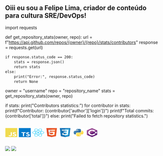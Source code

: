 ## Oiii eu sou a Felipe Lima, criador de conteúdo para cultura SRE/DevOps!

import requests

def get_repository_stats(owner, repo):
    url = f"https://api.github.com/repos/{owner}/{repo}/stats/contributors"
    response = requests.get(url)
    
    if response.status_code == 200:
        stats = response.json()
        return stats
    else:
        print("Error:", response.status_code)
        return None

owner = "username"
repo = "repository_name"
stats = get_repository_stats(owner, repo)

if stats:
    print("Contributors statistics:")
    for contributor in stats:
        print(f"Contributor: {contributor['author']['login']}")
        print(f"Total commits: {contributor['total']}")
else:
    print("Failed to fetch repository statistics.")


<div style="display: inline_block"><br>
  <img align="center" alt="Rafa-Js" height="30" width="40" src="https://raw.githubusercontent.com/devicons/devicon/master/icons/javascript/javascript-plain.svg">
  <img align="center" alt="Rafa-Ts" height="30" width="40" src="https://raw.githubusercontent.com/devicons/devicon/master/icons/typescript/typescript-plain.svg">
  <img align="center" alt="Rafa-React" height="30" width="40" src="https://raw.githubusercontent.com/devicons/devicon/master/icons/react/react-original.svg">
  <img align="center" alt="Rafa-HTML" height="30" width="40" src="https://raw.githubusercontent.com/devicons/devicon/master/icons/html5/html5-original.svg">
  <img align="center" alt="Rafa-CSS" height="30" width="40" src="https://raw.githubusercontent.com/devicons/devicon/master/icons/css3/css3-original.svg">
  <img align="center" alt="Rafa-Python" height="30" width="40" src="https://raw.githubusercontent.com/devicons/devicon/master/icons/python/python-original.svg">
  <img align="center" alt="Rafa-Csharp" height="30" width="40" src="https://raw.githubusercontent.com/devicons/devicon/master/icons/csharp/csharp-original.svg">
</div>
  
  ##
 
<div> 
  
   
  <a href = "mailto:flima835@gmail.com"><img src="https://img.shields.io/badge/-Gmail-%23333?style=for-the-badge&logo=gmail&logoColor=white" target="_blank"></a>
  <a href="https://www.linkedin.com/in/ink-felipe-lima/" target="_blank"><img src="https://img.shields.io/badge/-LinkedIn-%230077B5?style=for-the-badge&logo=linkedin&logoColor=white" target="_blank"></a> 
  
</div>
